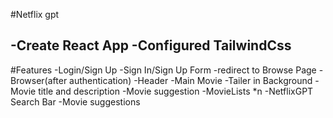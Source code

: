 #Netflix gpt

-Create React App
-Configured TailwindCss
-

#Features
-Login/Sign Up
   -Sign In/Sign Up Form
   -redirect to Browse Page
-Browser(after authentication)
   -Header
   -Main Movie
       -Tailer in Background
       -Movie title and description
       -Movie suggestion
         -MovieLists *n
 -NetflixGPT
     Search Bar 
     -Movie suggestions       
